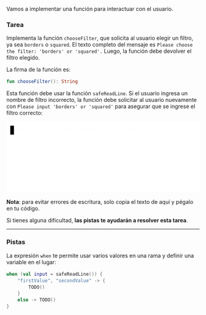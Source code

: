 Vamos a implementar una función para interactuar con el usuario.

### Tarea

Implementa la función `chooseFilter`, que solicita al usuario elegir un filtro, ya sea `borders` o `squared`. El texto completo del mensaje es `Please choose the filter: 'borders' or 'squared'.` Luego, la función debe devolver el filtro elegido.

<div class="hint" title="Haga clic aquí para ver la firma de la función chooseFilter">

La firma de la función es:
```kotlin
fun chooseFilter(): String
```
</div>

Esta función debe usar la función `safeReadLine`. Si el usuario ingresa un nombre de filtro incorrecto, la función debe solicitar al usuario nuevamente con `Please input 'borders' or 'squared'` para asegurar que se ingrese el filtro correcto:

![Funcionamiento de la función `chooseFilter`](../../utils/src/main/resources/images/part1/almost.done/choose_filter.gif "Funcionamiento de la función `chooseFilter`")

**Nota**: para evitar errores de escritura, solo copia el texto de aquí y pégalo en tu código.

Si tienes alguna dificultad, **las pistas te ayudarán a resolver esta tarea**.

----

### Pistas

<div class="hint" title="Haga clic aquí para aprender una manera eficiente de usar `when`">

La expresión <code>when</code> te permite usar varios valores en una rama y definir una variable en el lugar:

```kotlin
when (val input = safeReadLine()) {
    "firstValue", "secondValue" -> {
        TODO()
    }
    else -> TODO()
}
```
</div>